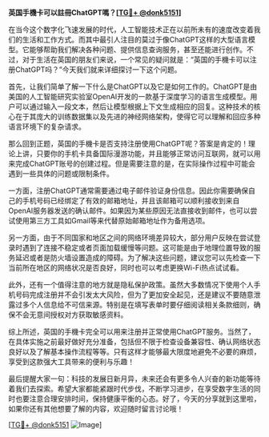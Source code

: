 **英国手機卡可以註冊ChatGPT嗎？[[TG💪+ @donk5151](https://t.me/s/donk5151)]**

在当今这个数字化飞速发展的时代，人工智能技术正在以前所未有的速度改变着我们的生活和工作方式。而其中最引人注目的莫过于像ChatGPT这样的大型语言模型。它能够帮助我们解决各种问题、提供信息查询服务，甚至还能进行创作。不过，对于生活在英国的朋友们来说，一个常见的疑问就是：“英国的手機卡可以注册ChatGPT吗？”今天我们就来详细探讨一下这个问题。

首先，让我们简单了解一下什么是ChatGPT以及它是如何工作的。ChatGPT是由美国的人工智能研究实验室OpenAI开发的一款基于深度学习的语言生成模型。用户可以通过输入一段文本，然后让模型根据上下文生成相应的回复。这种技术的核心在于其庞大的训练数据集以及先进的神经网络架构，使得它可以理解和回应多种语言环境下的复杂请求。

那么回到正题，英国的手機卡是否支持注册使用ChatGPT呢？答案是肯定的！理论上讲，只要你的手机卡具备国际漫游功能，并且能够正常访问互联网，就可以用来完成ChatGPT账号的创建过程。但是需要注意的是，在实际操作过程中可能会遇到一些具体的问题或限制条件。

一方面，注册ChatGPT通常需要通过电子邮件验证身份信息。因此你需要确保自己的手机号码已经绑定了有效的邮箱地址，并且该邮箱可以顺利接收到来自OpenAI服务器发送的确认邮件。如果因为某些原因无法直接收到邮件，也可以尝试使用第三方工具如Gmail等来代替原始邮箱地址作为备用选项。

另一方面，由于不同国家和地区之间的网络环境差异较大，部分用户反映在尝试登录时遇到了连接不稳定或者页面加载缓慢等问题。这可能是由于地理位置导致的服务延迟或者是防火墙设置造成的障碍。为了解决这些问题，建议您可以先检查一下当前所在地区的网络状况是否良好，同时也可以考虑更换Wi-Fi热点试试看。

此外，还有一个值得注意的地方就是隐私保护政策。虽然大多数情况下使用个人手机号码完成注册并不会引发太大风险，但为了更加安全起见，还是建议不要随意泄露过多个人信息给不可信来源。特别是在填写表单时要仔细阅读相关条款细则，确保不会无意间授权对方获取敏感资料。

综上所述，英国的手機卡完全可以用来注册并正常使用ChatGPT服务。当然了，在具体实施之前最好做好充分准备，包括但不限于检查设备兼容性、确认网络状态良好以及了解基本操作流程等等。只有这样才能够最大限度地避免不必要的麻烦，享受到这款强大工具带来的便利与乐趣！

最后提醒大家一句：科技的发展日新月异，未来还会有更多令人兴奋的新功能等待着我们去探索。希望大家都能紧跟时代步伐，不断学习进步，在享受数字生活的同时也要注意合理安排时间，保持健康平衡的心态。好了，今天的分享就到这里啦，如果你还有其他想要了解的内容，欢迎随时留言讨论哦！

[[TG💪+ @donk5151](https://t.me/s/donk5151) ![Image](https://i.postimg.cc/rwNCRYN7/Snipaste-2025-04-30-17-27-05.png)]